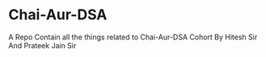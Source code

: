 # Chai-Aur-DSA
A Repo Contain all the things related to Chai-Aur-DSA Cohort By Hitesh Sir And Prateek Jain Sir
